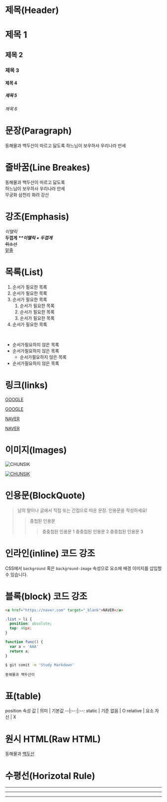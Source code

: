 # 제목(Header)

# 제목 1
## 제목 2
### 제목 3
#### 제목 4
##### 제목 5
###### 제목 6


# 문장(Paragraph)

동해물과 백두산이 마르고 닳도록 
하느님이 보우하사 우리나라 만세

# 줄바꿈(Line Breakes)
동해물과 백두산이 마르고 닳도록   
하느님이 보우하사 우리나라 만세<br/>
무궁화 삼천리 화려 강산

# 강조(Emphasis)
_이탤릭_   
**두껍게** 
**_**이탤릭 + 두껍게_**  
~~취소선~~  
<u>밑줄</u>

# 목록(List)
1. 순서가 필요한 목록
1. 순서가 필요한 목록
1. 순서가 필요한 목록
    1. 순서가 필요한 목록
    1. 순서가 필요한 목록
    1. 순서가 필요한 목록
1. 순서가 필요한 목록  
</br>

- 순서가필요하지 않은 목록
- 순서가필요하지 않은 목록
  - 순서가필요하지 않은 목록
- 순서가필요하지 않은 목록


# 링크(links)
<a href="https://google.com">GOOGLE</a>

[GOOGLE](https://google.com)

<a href="https://naver.com" title="NAVER로 이동!">NAVER</a>

[NAVER](https://naver.com "NAVER로 이동!")

# 이미지(Images)

![CHUNSIK](https://item.kakaocdn.net/do/b5d3d6a7b67fbf5afdaffb79fffbf8b18f324a0b9c48f77dbce3a43bd11ce785)

[![CHUNSIK](https://item.kakaocdn.net/do/b5d3d6a7b67fbf5afdaffb79fffbf8b18f324a0b9c48f77dbce3a43bd11ce785)](https://www.google.com/)

# 인용문(BlockQuote)
> 남의 말이나 글에서 직접 또는 간접으로 따온 문장.
> 인용문을 작성하세요!
>> 중첩된 인용문
>>> 중중첩된 인용문 1
>>> 중중첩된 인용문 2
>>> 중중첩된 인용문 3

# 인라인(inline) 코드 강조
CSS에서 `background` 혹은 `background-image` 속성으로 요소에 배경 이미지를 삽입할 수 있습니다.

# 블록(block) 코드 강조

```html
<a href="https://naver.com" target="_blank">NAVER</a>
```

```css
.list > li {
  position: absolute;
  top: 40px;
}
```

```javascript
function func() {
  var a = 'AAA'
  return a;
}
```

```bash
$ git comit -m 'Study Markdown'
```

```plaintext
동해물과 백두산이
```

# 표(table)

position 속성
값 | 의미 | 기본값
--|:--:|:--:
static | 기준 없음 | O
relative | 요소 자신 | X


# 원시 HTML(Raw HTML)
동해물과 <span style="text-decoration: underline;">백두산</span>


# 수평선(Horizotal Rule)

---
***
___